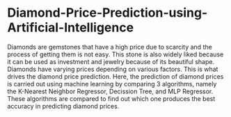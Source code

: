 # Diamond-Price-Prediction-using-Artificial-Intelligence
Diamonds are gemstones that have a high price due to scarcity and the process of getting them is not easy. This stone is also widely liked because it can be used as investment and jewelry because of its beautiful shape. Diamonds have varying prices depending on various factors. This is what drives the diamond price prediction. Here, the prediction of diamond prices is carried out using machine learning by comparing 3 algorithms, namely the K-Nearest Neighbor Regressor, Decission Tree, and MLP Regressor. These algorithms are compared to find out which one produces the best accuracy in predicting diamond prices.

